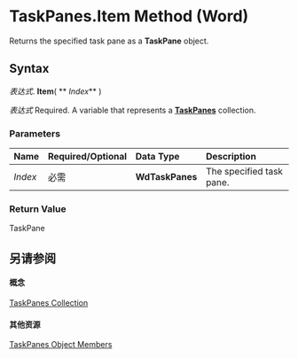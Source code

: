 
# TaskPanes.Item Method (Word)

Returns the specified task pane as a  **TaskPane** object.


## Syntax

 _表达式_. **Item**( ** _Index_** )

 _表达式_ Required. A variable that represents a **[TaskPanes](a560a41b-a1d7-175a-b475-af742c9fa1f8.md)** collection.


### Parameters



|**Name**|**Required/Optional**|**Data Type**|**Description**|
|:-----|:-----|:-----|:-----|
| _Index_|必需|**WdTaskPanes**|The specified task pane.|

### Return Value

TaskPane


## 另请参阅


#### 概念


[TaskPanes Collection](a560a41b-a1d7-175a-b475-af742c9fa1f8.md)
#### 其他资源


[TaskPanes Object Members](http://msdn.microsoft.com/library/85a124a5-de1d-5da4-9dbe-bb4dbc27e610%28Office.15%29.aspx)